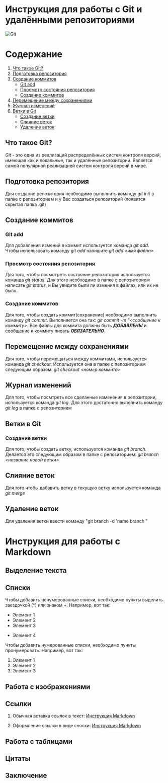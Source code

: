 # **Инструкция для работы с Git и удалёнными репозиториями**

![Git](https://kirov.maz-slo.ru/wa-data/public/site/shopfile/1280px-Git-logo.svg.png) 

# Содержание
1. [Что такое Git?](#что-такое-git)
2. [Подготовка репозитория](#подготовка-репозитория)
3. [Создание коммитов](#создание-коммитов)
    * [Git add](#git-add)
    * [Просмотр состояния репозитория](#подготовка-репозитория)  
    * [Создание коммитов](#d181d0bed0b7d0b4d0b0d0bdd0b8d0b5-d0bad0bed0bcd0bcd0b8d182d0bed0b2-1)
4. [Перемещение между сохранениями](#перемещение-между-сохранениями)
5. [Журнал изменений](#журнал-изменений)
6. [Ветки в Git](#ветки-в-git)
    * [Создание ветки](#создание-ветки)
    * [Слияние веток](#слияние-веток)
    * [Удаление веток](#удаление-веток)

## Что такое Git?
*Git* - это одна из реализаций распределённых систем контроля версий, имеющая как и локальные, так и удалённые репозитории. Является самой популярной реализацией систем контроля версий в мире.
## Подготовка репозитория
Для создание репозитория необходимо выполнить команду *git init*  в папке с репозиторием и у Вас создаться репозиторий (появится скрытая папка .git)

## Создание коммитов

### Git add
Для добавления измений в коммит используется команда *git add*. Чтобы использовать команду *git add* напишите *git add <имя файла>*

### Просмотр состояния репозитория
Для того, чтобы посмотреть состояние репозитория используется команда *git status*. Для этого необходимо в папке с репозиторием написать *git status*, и Вы увидите были ли измения в файлах, или их не было.

### Создание коммитов
Для того, чтобы создать коммит(сохранение) необходимо выполнить команду *git commit*. Выполняется она так: *git commit -m "<сообщение к коммиту>*. Все файлы для коммита должны быть ***ДОБАВЛЕНЫ*** и сообщение к коммиту писать ***ОБЯЗАТЕЛЬНО***.

## Перемещение между сохранениями
Для того, чтобы перемещаться между коммитами, используется команда *git checkout*. Используется она в папке с пепозиторием следующим образом: *git checkout <номер коммита>*

## Журнал изменений
Для того, чтобы посмтреть все сделанные изменения в репозитории, используется команда *git log*. Для этого достаточно выполнить команду *git log* в папке с репозиторием

## Ветки в Git

### Создание ветки

Для того, чтобы создать ветку, используется команда *git branch*. Делается это следующим образом в папке с репозиторием: *git branch <название новой ветки>*

## Слияние веток

Для того чтобы дабавить ветку в текущую ветку используется команда *git merge <name branch>*

## Удаление веток
Для удаления ветки ввести команду "git branch -d 'name branch'"

# Инструкция для работы с Markdown
## Выделение текста

## Списки
Чтобы добавить ненумерованные списки, необходимо пункты выделить звездочкой (*) или знаком +. Например, вот так:
* Элемент 1
* Элемент 2
* Элемент 3
+ Элемент 4

Чтобы добавить нумерованные списки, необходимо пункты пронумеровать. Например, вот так:
1. Элемент 1
2. Элемент 2
3. Элемент 3

## Работа с изображениями

## Ссылки
1. Обычная вставка ссылок в текст:
[Инструкция Markdown](http://ilfire.ru/kompyutery/shpargalka-po-sintaksisu-markdown-markdaun-so-vsemi-samymi-populyarnymi-tegami/#link12)

2. Оформление ссылки в виде сноски:
[Инструкция Markdown][1]

[1]:http://ilfire.ru/kompyutery/shpargalka-po-sintaksisu-markdown-markdaun-so-vsemi-samymi-populyarnymi-tegami/#link12 "Markdown"

## Работа с таблицами

## Цитаты

## Заключение